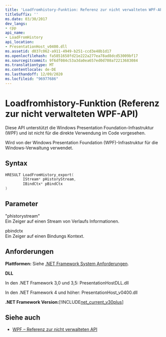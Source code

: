```yaml
---
title: 'Loadfromhistory-Funktion: Referenz zur nicht verwalteten WPF-API'
titleSuffix: ''
ms.date: 03/30/2017
dev_langs:
- cpp
api_name:
- LoadFromHistory
api_location:
- PresentationHost_v0400.dll
ms.assetid: d037c062-a911-4949-b251-ccd3e48b1d17
ms.openlocfilehash: fa5851658fd21e222a277ea78ad8dcd53009bf17
ms.sourcegitcommit: 9f6df084c53a3da0ea657ed0d708a72213683084
ms.translationtype: MT
ms.contentlocale: de-DE
ms.lasthandoff: 12/09/2020
ms.locfileid: "96977686"
---
```

# <a name="loadfromhistory-function-wpf-unmanaged-api-reference"></a>Loadfromhistory-Funktion (Referenz zur nicht verwalteten WPF-API)
Diese API unterstützt die Windows Presentation Foundation-Infrastruktur (WPF) und ist nicht für die direkte Verwendung im Code vorgesehen.  
  
 Wird von der Windows Presentation Foundation (WPF)-Infrastruktur für die Windows-Verwaltung verwendet.  
  
## <a name="syntax"></a>Syntax  
  
```cpp  
HRESULT LoadFromHistory_export(  
        IStream* pHistoryStream,
        IBindCtx* pBindCtx  
)  
```  
  
## <a name="parameters"></a>Parameter  
 "phistorystream"  
 Ein Zeiger auf einen Stream von Verlaufs Informationen.  
  
 pbindctx  
 Ein Zeiger auf einen Bindungs Kontext.  
  
## <a name="requirements"></a>Anforderungen  
 **Plattformen:** Siehe [.NET Framework System Anforderungen](/dotnet/framework/get-started/system-requirements).  
  
 **DLL**  
  
 In den .NET Framework 3,0 und 3,5: PresentationHostDLL.dll  
  
 In den .NET Framework 4 und höher: PresentationHost_v0400.dll  
  
 **.NET Framework Version:**[!INCLUDE[net_current_v30plus](../../../includes/net-current-v30plus-md.md)]  
  
## <a name="see-also"></a>Siehe auch

- [WPF – Referenz zur nicht verwalteten API](wpf-unmanaged-api-reference.md)
